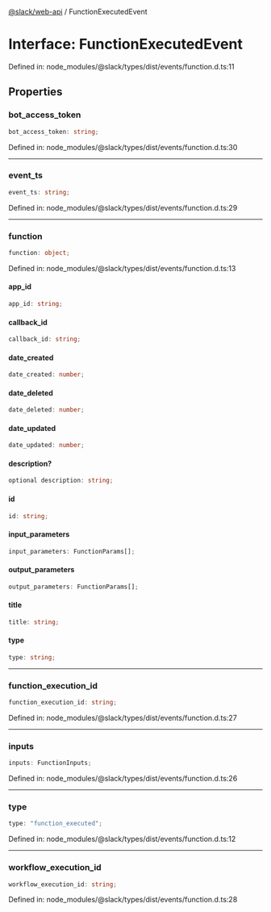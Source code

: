 [@slack/web-api](../index.md) / FunctionExecutedEvent

# Interface: FunctionExecutedEvent

Defined in: node\_modules/@slack/types/dist/events/function.d.ts:11

## Properties

### bot\_access\_token

```ts
bot_access_token: string;
```

Defined in: node\_modules/@slack/types/dist/events/function.d.ts:30

***

### event\_ts

```ts
event_ts: string;
```

Defined in: node\_modules/@slack/types/dist/events/function.d.ts:29

***

### function

```ts
function: object;
```

Defined in: node\_modules/@slack/types/dist/events/function.d.ts:13

#### app\_id

```ts
app_id: string;
```

#### callback\_id

```ts
callback_id: string;
```

#### date\_created

```ts
date_created: number;
```

#### date\_deleted

```ts
date_deleted: number;
```

#### date\_updated

```ts
date_updated: number;
```

#### description?

```ts
optional description: string;
```

#### id

```ts
id: string;
```

#### input\_parameters

```ts
input_parameters: FunctionParams[];
```

#### output\_parameters

```ts
output_parameters: FunctionParams[];
```

#### title

```ts
title: string;
```

#### type

```ts
type: string;
```

***

### function\_execution\_id

```ts
function_execution_id: string;
```

Defined in: node\_modules/@slack/types/dist/events/function.d.ts:27

***

### inputs

```ts
inputs: FunctionInputs;
```

Defined in: node\_modules/@slack/types/dist/events/function.d.ts:26

***

### type

```ts
type: "function_executed";
```

Defined in: node\_modules/@slack/types/dist/events/function.d.ts:12

***

### workflow\_execution\_id

```ts
workflow_execution_id: string;
```

Defined in: node\_modules/@slack/types/dist/events/function.d.ts:28
